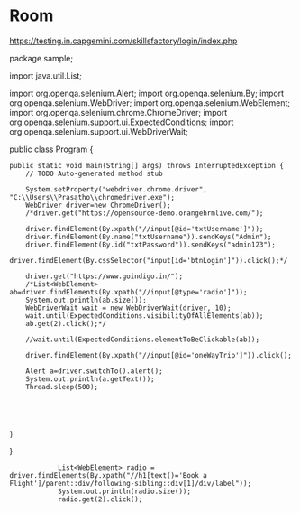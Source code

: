 # Room

https://testing.in.capgemini.com/skillsfactory/login/index.php


package sample;

import java.util.List;

import org.openqa.selenium.Alert;
import org.openqa.selenium.By;
import org.openqa.selenium.WebDriver;
import org.openqa.selenium.WebElement;
import org.openqa.selenium.chrome.ChromeDriver;
import org.openqa.selenium.support.ui.ExpectedConditions;
import org.openqa.selenium.support.ui.WebDriverWait;

public class Program {

	public static void main(String[] args) throws InterruptedException {
		// TODO Auto-generated method stub
		
		System.setProperty("webdriver.chrome.driver", "C:\\Users\\Prasatho\\chromedriver.exe");
		WebDriver driver=new ChromeDriver();
		/*driver.get("https://opensource-demo.orangehrmlive.com/");
		
		driver.findElement(By.xpath("//input[@id='txtUsername']"));
		driver.findElement(By.name("txtUsername")).sendKeys("Admin");		
		driver.findElement(By.id("txtPassword")).sendKeys("admin123");
		driver.findElement(By.cssSelector("input[id='btnLogin']")).click();*/
		
		driver.get("https://www.goindigo.in/");
		/*List<WebElement> ab=driver.findElements(By.xpath("//input[@type='radio']"));
		System.out.println(ab.size());
		WebDriverWait wait = new WebDriverWait(driver, 10);
		wait.until(ExpectedConditions.visibilityOfAllElements(ab));
		ab.get(2).click();*/
		
		//wait.until(ExpectedConditions.elementToBeClickable(ab));
		
		driver.findElement(By.xpath("//input[@id='oneWayTrip']")).click();
		
		Alert a=driver.switchTo().alert();
		System.out.println(a.getText());
		Thread.sleep(500);
		
		
		

		
	}
}


                List<WebElement> radio = driver.findElements(By.xpath("//h1[text()='Book a Flight']/parent::div/following-sibling::div[1]/div/label")); 
                System.out.println(radio.size()); 
                radio.get(2).click();

